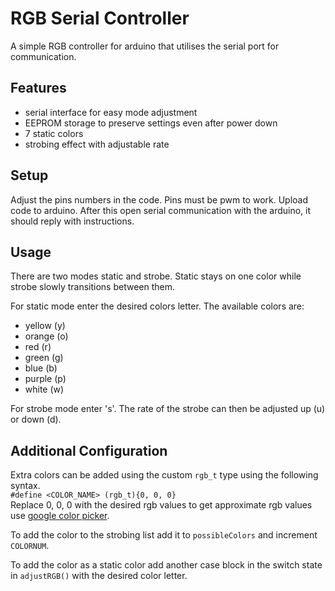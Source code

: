 # RGB Serial Controller

A simple RGB controller for arduino that utilises the serial port for communication.

## Features

- serial interface for easy mode adjustment
- EEPROM storage to preserve settings even after power down
- 7 static colors
- strobing effect with adjustable rate

## Setup

Adjust the pins numbers in the code. Pins must be pwm to work. Upload code to arduino. After this open serial communication with the arduino, it should reply with instructions.

## Usage

There are two modes static and strobe. Static stays on one color while strobe slowly transitions between them. 

For static mode enter the desired colors letter. The available colors are:
- yellow (y)
- orange (o)
- red (r)
- green (g)
- blue (b)
- purple (p)
- white (w)

For strobe mode enter 's'. The rate of the strobe can then be adjusted up (u) or down (d).

## Additional Configuration

Extra colors can be added using the custom `rgb_t` type using the following syntax.  
`#define <COLOR_NAME> (rgb_t){0, 0, 0}`  
Replace 0, 0, 0 with the desired rgb values to get approximate rgb values use [google color picker](https://g.co/kgs/6BVWJq).

To add the color to the strobing list add it to `possibleColors` and increment `COLORNUM`.  

To add the color as a static color add another case block in the switch state in `adjustRGB()` with the desired color letter. 



